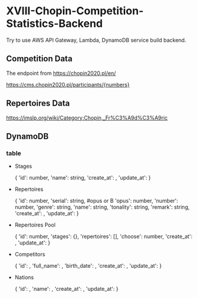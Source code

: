 # XVIII-Chopin-Competition-Statistics-Backend

Try to use AWS API Gateway, Lambda, DynamoDB service build backend.

## Competition Data

The endpoint from https://chopin2020.pl/en/ 

https://cms.chopin2020.pl/participants/{numbers}

## Repertoires Data

https://imslp.org/wiki/Category:Chopin,_Fr%C3%A9d%C3%A9ric

## DynamoDB

### table

* Stages

    {
        'id': number,
        'name': string,
        'create_at': ,
        'update_at':
    }

* Repertoires

    {
        'id': number,
        'serial': string, #opus or B
        'opus': number,
        'number': number,
        'genre': string,
        'name': string,
        'tonality': string,
        'remark': string,
        'create_at': ,
        'update_at':
    }

* Repertoires Pool

    {
        'id': number,
        'stages': {},
        'repertoires': [],
        'choose': number,
        'create_at': ,
        'update_at':
    }

* Competitors

    {
        'id': ,
        'full_name': ,
        'birth_date': ,
        'create_at': ,
        'update_at': 
    }

* Nations

    {
        'id': ,
        'name': ,
        'create_at': ,
        'update_at': 
    }